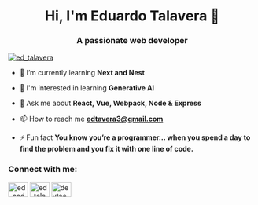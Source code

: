<h1 align="center">Hi, I'm Eduardo Talavera  👋</h1>
<h3 align="center">A passionate web developer</h3>

<p align="left"> <a href="https://twitter.com/ed_talavera" target="blank"><img src="https://img.shields.io/twitter/follow/ed_talavera?logo=twitter&style=for-the-badge" alt="ed_talavera" /></a> </p>


- 🌱 I’m currently learning **Next and Nest**

- 📶 I'm interested in learning **Generative AI**

- 💬 Ask me about **React, Vue, Webpack, Node & Express**

- 📫 How to reach me **edtavera3@gmail.com**

- ⚡ Fun fact **You know you’re a programmer… when you spend a day to find the problem and you fix it with one line of code.**

<h3 align="left">Connect with me:</h3>
<p align="left">
<a href="https://dev.to/ed_coder_" target="blank"><img align="center" src="https://cdn.jsdelivr.net/npm/simple-icons@3.0.1/icons/dev-dot-to.svg" alt="ed_coder_" height="30" width="40" /></a>
<a href="https://twitter.com/ed_talavera" target="blank"><img align="center" src="https://cdn.jsdelivr.net/npm/simple-icons@3.0.1/icons/twitter.svg" alt="ed_talavera" height="30" width="40" /></a>
<a href="https://linkedin.com/in/devtaed" target="blank"><img align="center" src="https://cdn.jsdelivr.net/npm/simple-icons@3.0.1/icons/linkedin.svg" alt="devtaed" height="30" width="40" /></a>
</p>

